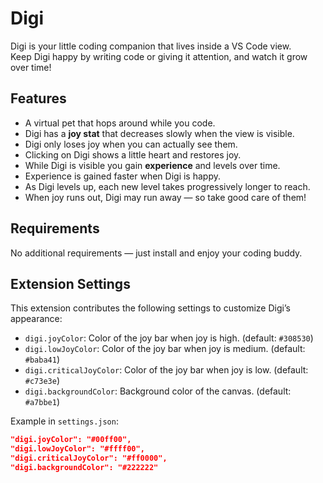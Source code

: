 # Digi

Digi is your little coding companion that lives inside a VS Code view.  
Keep Digi happy by writing code or giving it attention, and watch it grow over time!

## Features

- A virtual pet that hops around while you code.
- Digi has a **joy stat** that decreases slowly when the view is visible.
- Digi only loses joy when you can actually see them.
- Clicking on Digi shows a little heart and restores joy.
- While Digi is visible you gain **experience** and levels over time.
- Experience is gained faster when Digi is happy.
- As Digi levels up, each new level takes progressively longer to reach.
- When joy runs out, Digi may run away — so take good care of them!

## Requirements

No additional requirements — just install and enjoy your coding buddy.

## Extension Settings

This extension contributes the following settings to customize Digi’s appearance:

- `digi.joyColor`: Color of the joy bar when joy is high. (default: `#308530`)
- `digi.lowJoyColor`: Color of the joy bar when joy is medium. (default: `#baba41`)
- `digi.criticalJoyColor`: Color of the joy bar when joy is low. (default: `#c73e3e`)
- `digi.backgroundColor`: Background color of the canvas. (default: `#a7bbe1`)

Example in `settings.json`:

```json
"digi.joyColor": "#00ff00",
"digi.lowJoyColor": "#ffff00",
"digi.criticalJoyColor": "#ff0000",
"digi.backgroundColor": "#222222"
```
